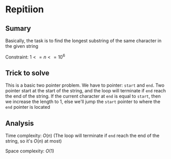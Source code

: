 # Repitiion 

## Sumary

Basically, the task is to find the longest substring of the same character in the given string 

Constraint: $1 <= n <= 10^6$

## Trick to solve

This is a basic two pointer problem. We have to pointer: `start` and `end`. Two pointer start at the start of the string, and the loop will terminate if `end` reach the end of the string. If the current character at `end` is equal to `start`, then we increase the length to 1, else we'll jump the `start` pointer to where the `end` pointer is located

## Analysis

Time complexity: $O(n)$ (The loop will terminate if `end` reach the end of the string, so it's $O(n)$ at most)

Space complexity: $O(1)$